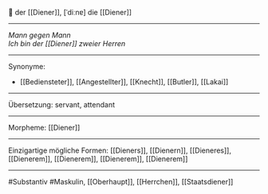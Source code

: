 🔵 der [[Diener]], [ˈdiːnɐ]
die [[Diener]]


---
*Mann gegen Mann*  
*Ich bin der [[Diener]] zweier Herren*  

---
Synonyme:
- [[Bediensteter]], [[Angestellter]], [[Knecht]], [[Butler]], [[Lakai]]

---
Übersetzung: servant, attendant

---
Morpheme:
[[Diener]]

---
Einzigartige mögliche Formen: [[Dieners]], [[Dienern]], [[Dieneres]], [[Dienerem]], [[Dienerem]], [[Dienerem]], [[Dienerem]]

---
#Substantiv #Maskulin, [[Oberhaupt]], [[Herrchen]], [[Staatsdiener]]